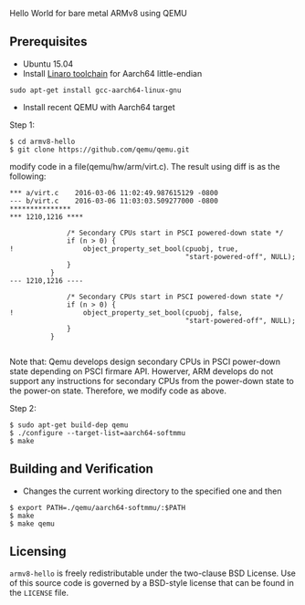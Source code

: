 Hello World for bare metal ARMv8 using QEMU

Prerequisites
-------------
- Ubuntu 15.04
- Install [Linaro toolchain](http://www.linaro.org/downloads/) for Aarch64 little-endian
```
sudo apt-get install gcc-aarch64-linux-gnu
```
- Install recent QEMU with Aarch64 target

Step 1:
```
$ cd armv8-hello
$ git clone https://github.com/qemu/qemu.git
```
modify code in a file(qemu/hw/arm/virt.c). The result using diff is as the following:
```
*** a/virt.c	2016-03-06 11:02:49.987615129 -0800
--- b/virt.c	2016-03-06 11:03:03.509277000 -0800
***************
*** 1210,1216 ****
  
              /* Secondary CPUs start in PSCI powered-down state */
              if (n > 0) {
!                 object_property_set_bool(cpuobj, true,
                                           "start-powered-off", NULL);
              }
          }
--- 1210,1216 ----
  
              /* Secondary CPUs start in PSCI powered-down state */
              if (n > 0) {
!                 object_property_set_bool(cpuobj, false,
                                           "start-powered-off", NULL);
              }
          }


```

Note that:
Qemu develops design secondary CPUs in PSCI power-down state depending on PSCI firmare API. Howerver, ARM develops do not support any instructions for secondary CPUs from the power-down state to the power-on state. Therefore, we modify code as above.

Step 2:
```
$ sudo apt-get build-dep qemu
$ ./configure --target-list=aarch64-softmmu
$ make
```

Building and Verification
-------------------------
* Changes the current working directory to the specified one and then
```
$ export PATH=./qemu/aarch64-softmmu/:$PATH
$ make
$ make qemu
```

Licensing
---------
`armv8-hello` is freely redistributable under the two-clause BSD License.
Use of this source code is governed by a BSD-style license that can be found
in the `LICENSE` file.
